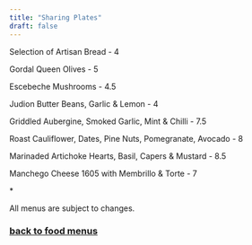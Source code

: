 ```yaml
---
title: "Sharing Plates"
draft: false
---
```

<!-- Sharing Plates tile -->
<div class="tile food-menu-tile">
  <p>Selection of Artisan Bread - 4</p>
  <p>Gordal Queen Olives - 5</p>
  <p>Escebeche Mushrooms - 4.5</p>
  <p>Judion Butter Beans, Garlic & Lemon - 4</p>
  <p>Griddled Aubergine, Smoked Garlic, Mint & Chilli - 7.5</p>
  <p>Roast Cauliflower, Dates, Pine Nuts, Pomegranate, Avocado - 8</p>
  <p>Marinaded Artichoke Hearts, Basil, Capers & Mustard - 8.5</p>
  <p>Manchego Cheese 1605 with Membrillo & Torte - 7</p>
  <p>*</p>
  <p>All menus are subject to changes.</p>
  <a href="/food-menus"><h3>back to food menus</h3></a>
</div>
